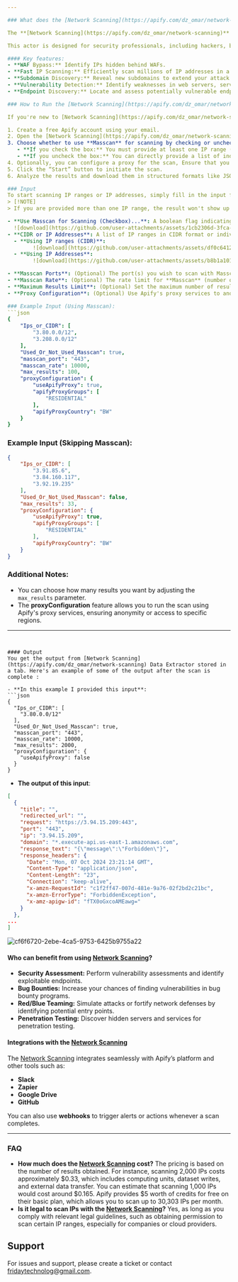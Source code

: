 ```yaml
---

### What does the [Network Scanning](https://apify.com/dz_omar/network-scanning) do?

The **[Network Scanning](https://apify.com/dz_omar/network-scanning)** is a powerful tool that allows users to scan IP ranges, including AWS and Google Cloud networks, to discover critical information such as services running behind Web Application Firewalls (WAFs), potential vulnerabilities, subdomains, and endpoints. It operates like a Shodan-style search engine but offers deeper insights into small companies' infrastructure that larger search engines might overlook. 

This actor is designed for security professionals, including hackers, bug bounty hunters, and penetration testers, to increase their attack surface and identify vulnerable endpoints across vast networks.

#### Key features:
- **WAF Bypass:** Identify IPs hidden behind WAFs.
- **Fast IP Scanning:** Efficiently scan millions of IP addresses in a short time.
- **Subdomain Discovery:** Reveal new subdomains to extend your attack surface.
- **Vulnerability Detection:** Identify weaknesses in web servers, services, and applications.
- **Endpoint Discovery:** Locate and assess potentially vulnerable endpoints.

### How to Run the [Network Scanning](https://apify.com/dz_omar/network-scanning)

If you're new to [Network Scanning](https://apify.com/dz_omar/network-scanning) or ethical hacking, don't worry. The **[Network Scanning](https://apify.com/dz_omar/network-scanning)** tool is easy to use and highly flexible. You can either use **Masscan** for a fast scan or provide a list of IP addresses to skip Masscan. Here's how:

1. Create a free Apify account using your email.
2. Open the [Network Scanning](https://apify.com/dz_omar/network-scanning) tool in the Apify console.
3. Choose whether to use **Masscan** for scanning by checking or unchecking the **Masscan** option:
   - **If you check the box:** You must provide at least one IP range (in CIDR format).
   - **If you uncheck the box:** You can directly provide a list of individual IP addresses, and the tool will skip the **Masscan** scan.
4. Optionally, you can configure a proxy for the scan, Ensure that you won't be blocked by WAF and access to specific geographical regions.
5. Click the “Start” button to initiate the scan.
6. Analyze the results and download them in structured formats like JSON, XML, CSV, Excel, or HTML for further analysis.

### Input
To start scanning IP ranges or IP addresses, simply fill in the input form. The **[Network Scanning](https://apify.com/dz_omar/network-scanning)** tool recognizes the following input parameters:
> [!NOTE]
> If you are provided more than one IP range, the result won't show up until Masscan is complete from scanning all provided IP ranges.

- **Use Masscan for Scanning (Checkbox)...**: A boolean flag indicating whether or not to use **Masscan** for scanning.
  ![download](https://github.com/user-attachments/assets/1cb2306d-3fca-4c66-8d53-12d07bf18749)
- **CIDR or IP Addresses**: A list of IP ranges in CIDR format or individual IP addresses for scanning.
  - **Using IP ranges (CIDR)**:
        ![download](https://github.com/user-attachments/assets/df0c6412-c011-4225-bbaf-9a4e15cc5c5c)
  - **Using IP Addresses**:
        ![download](https://github.com/user-attachments/assets/b8b1a101-b0c3-44dc-b143-433dee2037f5)

- **Masscan Ports**: (Optional) The port(s) you wish to scan with Masscan The default Port of Masscan is 443 you can add more Port if needed like (e.g., 80, 443 or 0-65535). Required only when Masscan is used.
- **Masscan Rate**: (Optional) The rate limit for **Masscan** (number of packets per second). Required only when Masscan is used.
- **Maximum Results Limit**: (Optional) Set the maximum number of results you want to receive.
- **Proxy Configuration**: (Optional) Use Apify's proxy services to anonymize your scan or access results from a specific geographical location.

### Example Input (Using Masscan):
```json
{
    "Ips_or_CIDR": [
        "3.80.0.0/12",
        "3.208.0.0/12"
    ],
    "Used_Or_Not_Used_Masscan": true,
    "masscan_port": "443",
    "masscan_rate": 10000,
    "max_results": 100,
    "proxyConfiguration": {
        "useApifyProxy": true,
        "apifyProxyGroups": [
            "RESIDENTIAL"
        ],
        "apifyProxyCountry": "BW"
    }
}
```

### Example Input (Skipping Masscan):
```json
{
    "Ips_or_CIDR": [
        "3.91.85.6",
        "3.84.160.117",
        "3.92.19.235"
    ],
    "Used_Or_Not_Used_Masscan": false,
    "max_results": 33,
    "proxyConfiguration": {
        "useApifyProxy": true,
        "apifyProxyGroups": [
            "RESIDENTIAL"
        ],
        "apifyProxyCountry": "BW"
    }
}
```

### Additional Notes:
- You can choose how many results you want by adjusting the `max_results` parameter.
- The **proxyConfiguration** feature allows you to run the scan using Apify's proxy services, ensuring anonymity or access to specific regions.

---
```


#### Output
You get the output from [Network Scanning](https://apify.com/dz_omar/network-scanning) Data Extractor stored in a tab. Here's an example of some of the output after the scan is complete :

- **In this example I provided this input**:
```json
{
  "Ips_or_CIDR": [
    "3.80.0.0/12"
  ],
  "Used_Or_Not_Used_Masscan": true,
  "masscan_port": "443",
  "masscan_rate": 10000,
  "max_results": 2000,
  "proxyConfiguration": {
    "useApifyProxy": false
  }
}
```
- **The output of this input**:
```json
[
  {
    "title": "",
    "redirected_url": "",
    "request": "https://3.94.15.209:443",
    "port": "443",
    "ip": "3.94.15.209",
    "domain": "*.execute-api.us-east-1.amazonaws.com",
    "response_text": "{\"message\":\"Forbidden\"}",
    "response_headers": {
      "Date": "Mon, 07 Oct 2024 23:21:14 GMT",
      "Content-Type": "application/json",
      "Content-Length": "23",
      "Connection": "keep-alive",
      "x-amzn-RequestId": "c1f2ff47-007d-481e-9a76-02f2bd2c21bc",
      "x-amzn-ErrorType": "ForbiddenException",
      "x-amz-apigw-id": "fTX0oGxcoAMEawg="
    }
  },
...
]
```
![cf6f6720-2ebe-4ca5-9753-6425b9755a22](https://github.com/user-attachments/assets/a92a365f-a2fc-4c84-9a4d-e55780fd84d6)


#### Who can benefit from using [Network Scanning](https://apify.com/dz_omar/network-scanning)?

-   **Security Assessment:** Perform vulnerability assessments and identify exploitable endpoints.
-   **Bug Bounties:** Increase your chances of finding vulnerabilities in bug bounty programs.
-   **Red/Blue Teaming:** Simulate attacks or fortify network defenses by identifying potential entry points.
-   **Penetration Testing:** Discover hidden servers and services for penetration testing.

#### Integrations with the [Network Scanning](https://apify.com/dz_omar/network-scanning)

The [Network Scanning](https://apify.com/dz_omar/network-scanning) integrates seamlessly with Apify’s platform and other tools such as:

-   **Slack**
-   **Zapier**
-   **Google Drive**
-   **GitHub**

You can also use **webhooks** to trigger alerts or actions whenever a scan completes.

---

### FAQ

-   **How much does the [Network Scanning](https://apify.com/dz_omar/network-scanning) cost?**
    The pricing is based on the number of results obtained. For instance, scanning 2,000 IPs costs approximately $0.33, which includes computing units, dataset writes, and external data transfer. You can estimate that scanning 1,000 IPs would cost around $0.165. Apify provides $5 worth of credits for free on their basic plan, which allows you to scan up to 30,303 IPs per month.
-   **Is it legal to scan IPs with the [Network Scanning](https://apify.com/dz_omar/network-scanning)?**
    Yes, as long as you comply with relevant legal guidelines, such as obtaining permission to scan certain IP ranges, especially for companies or cloud providers.

## Support

For issues and support, please create a ticket or contact [fridaytechnolog@gmail.com](mailto:fridaytechnolog@gmail.com).
